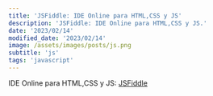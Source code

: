 ```yaml
---
title: 'JSFiddle: IDE Online para HTML,CSS y JS'
description: 'JSFiddle: IDE Online para HTML,CSS y JS.'
date: '2023/02/14'
modified_date: '2023/02/14'
image: /assets/images/posts/js.png
subtitle: 'js'
tags: 'javascript'
---
```


IDE Online para HTML,CSS y JS: [JSFiddle](https://jsfiddle.net/)
